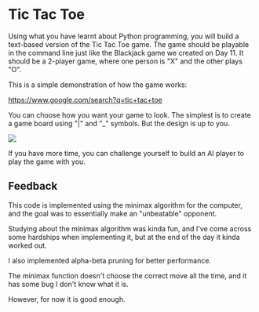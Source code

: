 # Tic Tac Toe

Using what you have learnt about Python programming, you will build a
text-based version of the Tic Tac Toe game. The game should be playable in the
command line just like the Blackjack game we created on Day 11. It should be a
2-player game, where one person is "X" and the other plays "O".


This is a simple demonstration of how the game works:

https://www.google.com/search?q=tic+tac+toe


You can choose how you want your game to look. The simplest is to create a game
board using "|" and "_" symbols. But the design is up to you.

<img src="https://img-c.udemycdn.com/redactor/raw/assignment/2020-11-01_12-03-38-e5280d9fe826c4159963ec47097fc2e5.png">

If you have more time, you can challenge yourself to build an AI player to play
the game with you.

## Feedback

This code is implemented using the minimax algorithm for the computer, and the
goal was to essentially make an "unbeatable" opponent.

Studying about the minimax algorithm was kinda fun, and I've come across some
hardships when implementing it, but at the end of the day it kinda worked out.

I also implemented alpha-beta pruning for better performance.

The minimax function doesn't choose the correct move all the time, and it has
some bug I don't know what it is.

However, for now it is good enough.
